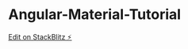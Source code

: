 # Angular-Material-Tutorial

[Edit on StackBlitz ⚡️](https://stackblitz.com/edit/stackblitz-starters-dqcqtl)